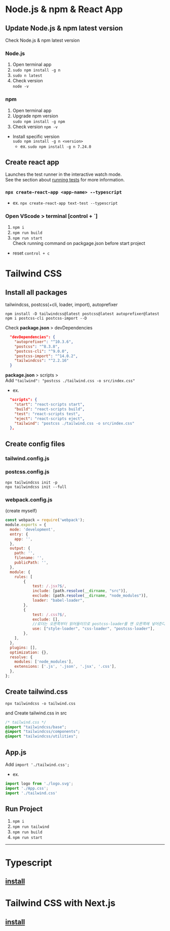 # Node.js & npm & React App

## Update Node.js & npm latest version

Check Node.js & npm latest version

### Node.js 
1) Open terminal app
2) `sudo npm install -g n`
3) `sudo n latest`
4) Check version  
`node -v`

### npm
1) Open terminal app
2) Upgrade npm version  
`sudo npm install -g npm`
3) Check version 
`npm -v`  
* Install specific version  
`sudo npm install -g n <version>`  
    * ex. `sudo npm install -g n 7.24.0`


## Create react app

Launches the test runner in the interactive watch mode.\
See the section about [running tests](https://facebook.github.io/create-react-app/docs/running-tests) for more information.

### `npx create-react-app <app-name> --typescript`  
* ex. `npx create-react-app text-test --typescript`

### Open VScode > terminal [control + `]
1) `npm i`
2) `npm run build`
3) `npm run start`   
Check running command on packgage.json before start project
* reset
`control + c`

# Tailwind CSS

## Install all packages
tailwindcss, postcss(+cli, loader, import), autoprefixer 
```
npm install -D tailwindcss@latest postcss@latest autoprefixer@latest
npm i postcss-cli postcss-import --D
```


Check **package.json** > devDependencies  
```json
  "devDependencies": {
    "autoprefixer": "^10.3.6",
    "postcss": "^8.3.8",
    "postcss-cli": "^9.0.0",
    "postcss-import": "^14.0.2",
    "tailwindcss": "^2.2.16"
  }
  ```
**package.json** > scripts >   
Add `"tailwind": "postcss ./tailwind.css -o src/index.css"  `  
* ex.
```json
  "scripts": {
    "start": "react-scripts start",
    "build": "react-scripts build",
    "test": "react-scripts test",
    "eject": "react-scripts eject",
    "tailwind": "postcss ./tailwind.css -o src/index.css"
  },
```


## Create config files
### tailwind.config.js  
### postcss.config.js  
`npx tailwindcss init -p`  
`npx tailwindcss init --full`

### webpack.config.js  
(create myself)
```js
const webpack = require('webpack');
module.exports = {
  mode: 'development',
  entry: {
    app: '',
  },
  output: {
    path: '',
    filename: '',
    publicPath: '',
  },
  module: {
    rules: [
        {
            test: /.jsx?$/,
            include: [path.resolve(__dirname, "src")],
            exclude: [path.resolve(__dirname, "node_modules")],
            loader: "babel-loader",
        },
        {
            test: /.css?$/,
            exclude: [],
            //로더는 오른쪽부터 읽어들이므로 postcss-loader를 맨 오른쪽에 넣어준다.
            use: ["style-loader", "css-loader", "postcss-loader"],
        },
    ],
  },
  plugins: [],
  optimization: {},
  resolve: {
    modules: ['node_modules'],
    extensions: ['.js', '.json', '.jsx', '.css'],
  },
};
```


## Create tailwind.css
`npx tailwindcss -o tailwind.css`  

and Create tailwind.css in src
```css
/* tailwind.css */
@import "tailwindcss/base";
@import "tailwindcss/components";
@import "tailwindcss/utilities";
```

## App.js 
Add `import './tailwind.css';`  
* ex.
```js
import logo from './logo.svg';
import './App.css';
import './tailwind.css'
```

## Run Project
1) `npm i  `
2) `npm run tailwind  `
3) `npm run build  `
4) `npm run start  `

***

# Typescript

## [install](https://www.typescriptlang.org/download)  

# Tailwind CSS with Next.js

## [install](https://tailwindcss.com/docs/guides/nextjs)